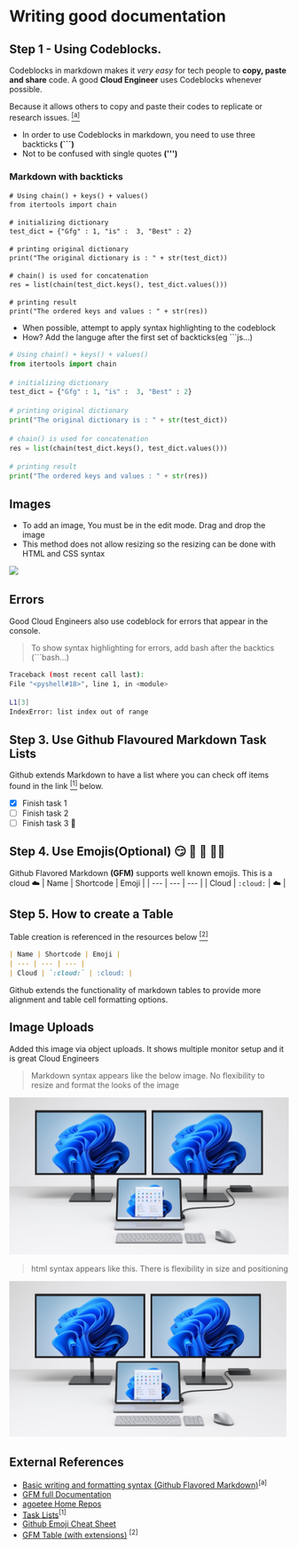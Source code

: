 # Writing good documentation

## Step 1 - Using Codeblocks.

Codeblocks in markdown makes it *very easy* for tech people to **copy, paste and share** code.
A good __Cloud Engineer__ uses Codeblocks whenever possible.

Because it allows others to copy and paste their codes to replicate or research issues. [<sup>[a]</sup>](#external-references)

- In order to use Codeblocks in markdown, you need to use three backticks **(```)**
- Not to be confused with single quotes __(''')__

### Markdown with backticks
```
# Using chain() + keys() + values()
from itertools import chain
 
# initializing dictionary
test_dict = {"Gfg" : 1, "is" :  3, "Best" : 2}
 
# printing original dictionary
print("The original dictionary is : " + str(test_dict))
 
# chain() is used for concatenation
res = list(chain(test_dict.keys(), test_dict.values()))
 
# printing result
print("The ordered keys and values : " + str(res))
```

- When possible, attempt to apply syntax highlighting to the codeblock
- How? Add the languge after the first set of backticks(eg ```js...)
```python
# Using chain() + keys() + values()
from itertools import chain
 
# initializing dictionary
test_dict = {"Gfg" : 1, "is" :  3, "Best" : 2}
 
# printing original dictionary
print("The original dictionary is : " + str(test_dict))
 
# chain() is used for concatenation
res = list(chain(test_dict.keys(), test_dict.values()))
 
# printing result
print("The ordered keys and values : " + str(res))
```

## Images
- To add an image, You must be in the edit mode. Drag and drop the image
- This method does not allow resizing so the resizing can be done with HTML and CSS syntax 

<img width="500px" src="https://github.com/agoetee/github-docs-example/assets/96971156/fcb2fb54-1110-4e4d-9614-9380210aa360" />

## Errors
Good Cloud Engineers also use codeblock for errors that appear in the console.
> To show syntax highlighting for errors, add bash after the backtics (```bash...)

```bash
Traceback (most recent call last):
File "<pyshell#18>", line 1, in <module>
            
L1[3]
IndexError: list index out of range
```
## Step 3. Use Github Flavoured Markdown Task Lists

Github extends Markdown to have a list where you can check off items found in the link [<sup>[1]</sup>](#external-refernces) below.

- [x] Finish task 1
- [ ] Finish task 2
- [ ] Finish task 3 :tada:

## Step 4. Use Emojis(Optional) :smirk: :monocle_face: :muscle: :man_technologist:

Github Flavored Markdown **(GFM)** supports well known emojis. This is a cloud :cloud:
| Name | Shortcode | Emoji |
| --- | --- | --- |
| Cloud | `:cloud:` | :cloud: |

## Step 5. How to create a Table
Table creation is referenced in the resources below [<sup>[2]</sup>](#external-references)

```md
| Name | Shortcode | Emoji |
| --- | --- | --- |
| Cloud | `:cloud:` | :cloud: |
```
Github extends the functionality of markdown tables to provide more alignment and table cell formatting options.

## Image Uploads
Added this image via object uploads. It shows multiple monitor setup and it is great Cloud Engineers
> Markdown syntax appears like the below image. No flexibility to resize and format the looks of the image

![Photo Upload- Multi screen](assets/multi-monitor-setup.jpg)

> html syntax appears like this. There is flexibility in size and positioning
<img width="500px" src="assets/multi-monitor-setup.jpg" />

## External References
- [Basic writing and formatting syntax (Github Flavored Markdown)](https://docs.github.com/en/get-started/writing-on-github/getting-started-with-writing-and-formatting-on-github/basic-writing-and-formatting-syntax)<sup>[a]</sup>
- [GFM full Documentation](https://github.github.com/gfm/)
- [agoetee Home Repos](https://github.com/agoetee?tab=repositories) 
- [Task Lists](https://docs.github.com/en/get-started/writing-on-github/getting-started-with-writing-and-formatting-on-github/basic-writing-and-formatting-syntax#task-lists)<sup>[1]</sup>
- [Github Emoji Cheat Sheet](https://github.com/agoetee/github-docs-example/edit/main/README.md)
- [GFM Table (with extensions)](https://github.github.com/gfm/#tables-extension-) <sup>[2]</sup>


